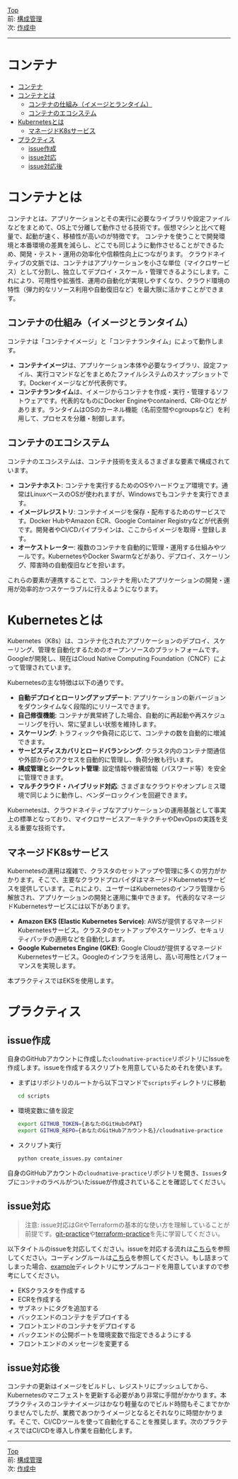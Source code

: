 [Top](../README.md)  
前: [構成管理](./configuration.md)  
次: [作成中]()  

---

# コンテナ

- [コンテナ](#コンテナ)
- [コンテナとは](#コンテナとは)
  - [コンテナの仕組み（イメージとランタイム）](#コンテナの仕組みイメージとランタイム)
  - [コンテナのエコシステム](#コンテナのエコシステム)
- [Kubernetesとは](#kubernetesとは)
  - [マネージドK8sサービス](#マネージドk8sサービス)
- [プラクティス](#プラクティス)
  - [issue作成](#issue作成)
  - [issue対応](#issue対応)
  - [issue対応後](#issue対応後)

# コンテナとは

コンテナとは、アプリケーションとその実行に必要なライブラリや設定ファイルなどをまとめて、OS上で分離して動作させる技術です。仮想マシンと比べて軽量で、起動が速く、移植性が高いのが特徴です。
コンテナを使うことで開発環境と本番環境の差異を減らし、どこでも同じように動作させることができるため、開発・テスト・運用の効率化や信頼性向上につながります。
クラウドネイティブの文脈では、コンテナはアプリケーションを小さな単位（マイクロサービス）として分割し、独立してデプロイ・スケール・管理できるようにします。これにより、可用性や拡張性、運用の自動化が実現しやすくなり、クラウド環境の特性（弾力的なリソース利用や自動復旧など）を最大限に活かすことができます。

## コンテナの仕組み（イメージとランタイム）

コンテナは「コンテナイメージ」と「コンテナランタイム」によって動作します。
- **コンテナイメージ**は、アプリケーション本体や必要なライブラリ、設定ファイル、実行コマンドなどをまとめたファイルシステムのスナップショットです。Dockerイメージなどが代表例です。
- **コンテナランタイム**は、イメージからコンテナを作成・実行・管理するソフトウェアです。代表的なものにDocker Engineやcontainerd、CRI-Oなどがあります。ランタイムはOSのカーネル機能（名前空間やcgroupsなど）を利用して、プロセスを分離・制御します。

## コンテナのエコシステム

コンテナのエコシステムは、コンテナ技術を支えるさまざまな要素で構成されています。
- **コンテナホスト**: コンテナを実行するためのOSやハードウェア環境です。通常はLinuxベースのOSが使われますが、Windowsでもコンテナを実行できます。
- **イメージレジストリ**: コンテナイメージを保存・配布するためのサービスです。Docker HubやAmazon ECR、Google Container Registryなどが代表例です。開発者やCI/CDパイプラインは、ここからイメージを取得・登録します。
- **オーケストレーター**: 複数のコンテナを自動的に管理・運用する仕組みやツールです。KubernetesやDocker Swarmなどがあり、デプロイ、スケーリング、障害時の自動復旧などを担います。

これらの要素が連携することで、コンテナを用いたアプリケーションの開発・運用が効率的かつスケーラブルに行えるようになります。

# Kubernetesとは

Kubernetes（K8s）は、コンテナ化されたアプリケーションのデプロイ、スケーリング、管理を自動化するためのオープンソースのプラットフォームです。Googleが開発し、現在はCloud Native Computing Foundation（CNCF）によって管理されています。

Kubernetesの主な特徴は以下の通りです。
- **自動デプロイとローリングアップデート**: アプリケーションの新バージョンをダウンタイムなく段階的にリリースできます。
- **自己修復機能**: コンテナが異常終了した場合、自動的に再起動や再スケジューリングを行い、常に望ましい状態を維持します。
- **スケーリング**: トラフィックや負荷に応じて、コンテナの数を自動的に増減できます。
- **サービスディスカバリとロードバランシング**: クラスタ内のコンテナ間通信や外部からのアクセスを自動的に管理し、負荷分散も行います。
- **構成管理とシークレット管理**: 設定情報や機密情報（パスワード等）を安全に管理できます。
- **マルチクラウド・ハイブリッド対応**: さまざまなクラウドやオンプレミス環境で同じように動作し、ベンダーロックインを回避できます。

Kubernetesは、クラウドネイティブなアプリケーションの運用基盤として事実上の標準となっており、マイクロサービスアーキテクチャやDevOpsの実践を支える重要な技術です。

## マネージドK8sサービス
Kubernetesの運用は複雑で、クラスタのセットアップや管理に多くの労力がかかります。そこで、主要なクラウドプロバイダはマネージドKubernetesサービスを提供しています。これにより、ユーザーはKubernetesのインフラ管理から解放され、アプリケーションの開発と運用に集中できます。
代表的なマネージドKubernetesサービスには以下があります。
- **Amazon EKS (Elastic Kubernetes Service)**: AWSが提供するマネージドKubernetesサービス。クラスタのセットアップやスケーリング、セキュリティパッチの適用などを自動化します。
- **Google Kubernetes Engine (GKE)**: Google Cloudが提供するマネージドKubernetesサービス。Googleのインフラを活用し、高い可用性とパフォーマンスを実現します。

本プラクティスではEKSを使用します。


# プラクティス

## issue作成

自身のGitHubアカウントに作成した`cloudnative-practice`リポジトリにIssueを作成します。issueを作成するスクリプトを用意しているためそれを使います。

- まずはリポジトリのルートから以下コマンドで`scripts`ディレクトリに移動

  ``` sh
  cd scripts
  ```

- 環境変数に値を設定

  ``` sh
  export GITHUB_TOKEN={あなたのGitHubのPAT}
  export GITHUB_REPO={あなたのGitHubアカウント名}/cloudnative-practice
  ```

- スクリプト実行

  ``` sh
  python create_issues.py container
  ```

自身のGitHubアカウントの`cloudnative-practice`リポジトリを開き、`Issues`タブに`コンテナ`のラベルがついたissueが作成されていることを確認してください。

## issue対応

> 注意: issue対応はGitやTerraformの基本的な使い方を理解していることが前提です。[git-practice](https://github.com/cnc4e/git-practice)や[terraform-practice](https://github.com/cnc4e/terraform-practice)を先に学習してください。

以下タイトルのissueを対応してください。issueを対応する流れは[こちら](./practice-flow.md)を参照してください。コーディングルールは[こちら](./coderule.md)を参照してください。もし詰まってしまった場合、[example](./example)ディレクトリにサンプルコードを用意していますので参考にしてください。

- EKSクラスタを作成する
- ECRを作成する
- サブネットにタグを追加する
- バックエンドのコンテナをデプロイする
- フロントエンドのコンテナをデプロイする
- バックエンドの公開ポートを環境変数で指定できるようにする
- フロントエンドのメッセージを変更する

## issue対応後

コンテナの更新はイメージをビルドし、レジストリにプッシュしてから、Kubernetesのマニフェストを更新する必要があり非常に手間がかかります。本プラクティスのコンテナイメージはかなり軽量なのでビルド時間もそこまでかかりませんでしたが、業務であつかうイメージとなるとそれなりに時間かかります。そこで、CI/CDツールを使って自動化することを推奨します。次のプラクティスではCI/CDを導入し作業を自動化します。

---

[Top](../README.md)  
前: [構成管理](./configuration.md)  
次: [作成中]()  
